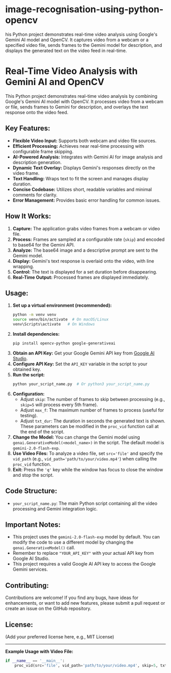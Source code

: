 # image-recognisation-using-python-opencv
his Python project demonstrates real-time video analysis using Google's Gemini AI model and OpenCV. It captures video from a webcam or a specified video file, sends frames to the Gemini model for description, and displays the generated text on the video feed in real-time.
# Real-Time Video Analysis with Gemini AI and OpenCV

This Python project demonstrates real-time video analysis by combining Google's Gemini AI model with OpenCV. It processes video from a webcam or file, sends frames to Gemini for description, and overlays the text response onto the video feed.

## Key Features:

*   **Flexible Video Input:** Supports both webcam and video file sources.
*   **Efficient Processing:** Achieves near real-time processing with configurable frame skipping.
*   **AI-Powered Analysis:** Integrates with Gemini AI for image analysis and description generation.
*   **Dynamic Text Overlay:** Displays Gemini's responses directly on the video frame.
*   **Text Handling:** Wraps text to fit the screen and manages display duration.
*   **Concise Codebase:** Utilizes short, readable variables and minimal comments for clarity.
*   **Error Management:** Provides basic error handling for common issues.

## How It Works:

1.  **Capture:** The application grabs video frames from a webcam or video file.
2.  **Process:** Frames are sampled at a configurable rate (`skip`) and encoded to base64 for the Gemini API.
3.  **Analyze:** The base64 image and a descriptive prompt are sent to the Gemini model.
4.  **Display:** Gemini's text response is overlaid onto the video, with line wrapping.
5.  **Control:** The text is displayed for a set duration before disappearing.
6.  **Real-Time Output:** Processed frames are displayed immediately.

## Usage:

1.  **Set up a virtual environment (recommended):**
    ```bash
    python -m venv venv
    source venv/bin/activate  # On macOS/Linux
    venv\Scripts\activate   # On Windows
    ```
2.  **Install dependencies:**
    ```bash
    pip install opencv-python google-generativeai
    ```
3.  **Obtain an API Key:** Get your Google Gemini API key from [Google AI Studio](https://makersuite.google.com/).
4.  **Configure API Key:** Set the `API_KEY` variable in the script to your obtained key.
5.  **Run the script:**
    ```bash
    python your_script_name.py  # Or python3 your_script_name.py
    ```
6.  **Configuration:**
    *   Adjust `skip`: The number of frames to skip between processing (e.g., `skip=5` will process every 5th frame).
    *   Adjust `max_f`: The maximum number of frames to process (useful for testing).
    *  Adjust `txt_dur`: The duration in seconds the generated text is shown.
    These parameters can be modified in the `proc_vid` function call at the end of the script.
7.  **Change the Model:** You can change the Gemini model using `genai.GenerativeModel(<model_name>)` in the script. The default model is `gemini-2.0-flash-exp`.
8.  **Use Video Files:** To analyze a video file, set `src='file'` and specify the `vid_path` (e.g., `vid_path='path/to/your/video.mp4'`) when calling the `proc_vid` function.
9.  **Exit:** Press the `'q'` key while the window has focus to close the window and stop the script.

## Code Structure:

*   `your_script_name.py`: The main Python script containing all the video processing and Gemini integration logic.

## Important Notes:

*   This project uses the `gemini-2.0-flash-exp` model by default. You can modify the code to use a different model by changing the `genai.GenerativeModel()` call.
*   Remember to replace `"YOUR_API_KEY"` with your actual API key from Google AI Studio.
*   This project requires a valid Google AI API key to access the Google Gemini services.

## Contributing:

Contributions are welcome! If you find any bugs, have ideas for enhancements, or want to add new features, please submit a pull request or create an issue on the GitHub repository.

## License:

(Add your preferred license here, e.g., MIT License)

---
**Example Usage with Video File:**
```python
if __name__ == '__main__':
    proc_vid(src='file', vid_path='path/to/your/video.mp4', skip=5, txt_dur=30)
